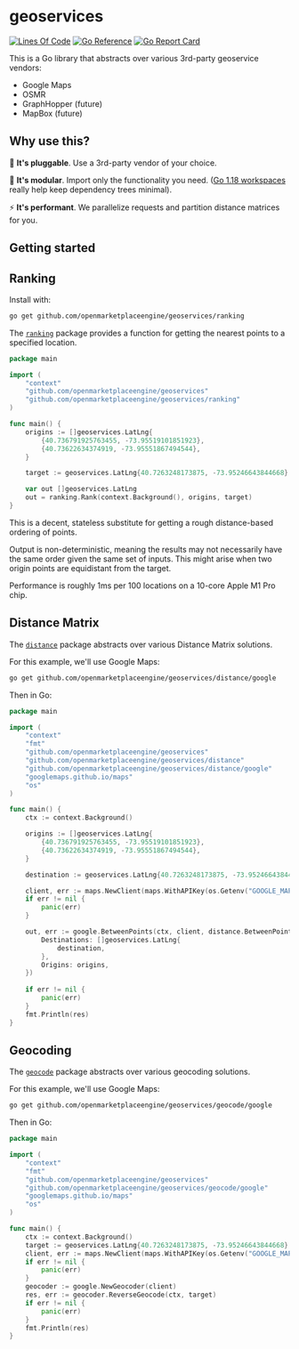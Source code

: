 # geoservices

[![Lines Of Code](https://tokei.rs/b1/github/openmarketplaceengine/geoservices?category=code)](https://github.com/openmarketplaceengine/geoservices)
[![Go Reference](https://pkg.go.dev/badge/github.com/openmarketplaceengine/geoservices.svg)](https://pkg.go.dev/github.com/openmarketplaceengine/geoservices)
[![Go Report Card](https://goreportcard.com/badge/github.com/openmarketplaceengine/geoservices)](https://goreportcard.com/report/github.com/openmarketplaceengine/geoservices)

This is a Go library that abstracts over various 3rd-party geoservice vendors:
* Google Maps
* OSMR
* GraphHopper (future)
* MapBox (future)

## Why use this?
🔌 **It's pluggable**. Use a 3rd-party vendor of your choice.

🧱 **It's modular**. Import only the functionality you need. ([Go 1.18 workspaces](https://go.dev/blog/get-familiar-with-workspaces) 
really help keep dependency trees minimal).

⚡ **It's performant**. We parallelize requests and partition distance 
matrices for you.

## Getting started

## Ranking
Install with:
```bash
go get github.com/openmarketplaceengine/geoservices/ranking
```

The [`ranking`](./ranking) package provides a function for getting the nearest 
points to a specified location.
```go
package main

import (
	"context"
	"github.com/openmarketplaceengine/geoservices"
	"github.com/openmarketplaceengine/geoservices/ranking"
)

func main() {
	origins := []geoservices.LatLng{
		{40.736791925763455, -73.95519101851923},
		{40.73622634374919, -73.95551867494544},
	}

	target := geoservices.LatLng{40.7263248173875, -73.95246643844668}

	var out []geoservices.LatLng
	out = ranking.Rank(context.Background(), origins, target)
}
```

This is a decent, stateless substitute for getting a rough distance-based 
ordering of points.

Output is non-deterministic, meaning the results may not necessarily have the 
same order given the same set of inputs. This might arise when two origin points
are equidistant from the target.

Performance is roughly 1ms per 100 locations on a 10-core Apple M1 Pro chip.

## Distance Matrix
The [`distance`](./distance) package abstracts over various Distance Matrix 
solutions.

For this example, we'll use Google Maps:
```bash
go get github.com/openmarketplaceengine/geoservices/distance/google
```

Then in Go:
```go
package main

import (
	"context"
	"fmt"
	"github.com/openmarketplaceengine/geoservices"
	"github.com/openmarketplaceengine/geoservices/distance"
	"github.com/openmarketplaceengine/geoservices/distance/google"
	"googlemaps.github.io/maps"
	"os"
)

func main() {
	ctx := context.Background()

	origins := []geoservices.LatLng{
		{40.736791925763455, -73.95519101851923},
		{40.73622634374919, -73.95551867494544},
	}

	destination := geoservices.LatLng{40.7263248173875, -73.95246643844668}

	client, err := maps.NewClient(maps.WithAPIKey(os.Getenv("GOOGLE_MAPS_API_KEY")))
	if err != nil {
		panic(err)
	}

	out, err := google.BetweenPoints(ctx, client, distance.BetweenPointsInput{
		Destinations: []geoservices.LatLng{
			destination,
		},
		Origins: origins,
	})
	
	if err != nil {
		panic(err)
	}
	fmt.Println(res)
}
```

## Geocoding
The [`geocode`](./geocode) package abstracts over various geocoding solutions.

For this example, we'll use Google Maps:
```bash
go get github.com/openmarketplaceengine/geoservices/geocode/google
```

Then in Go:
```go
package main

import (
	"context"
	"fmt"
	"github.com/openmarketplaceengine/geoservices"
	"github.com/openmarketplaceengine/geoservices/geocode/google"
	"googlemaps.github.io/maps"
	"os"
)

func main() {
	ctx := context.Background()
	target := geoservices.LatLng{40.7263248173875, -73.95246643844668}
	client, err := maps.NewClient(maps.WithAPIKey(os.Getenv("GOOGLE_MAPS_API_KEY")))
	if err != nil {
		panic(err)
	}
	geocoder := google.NewGeocoder(client)
	res, err := geocoder.ReverseGeocode(ctx, target)
	if err != nil {
		panic(err)
	}
	fmt.Println(res)
}
```